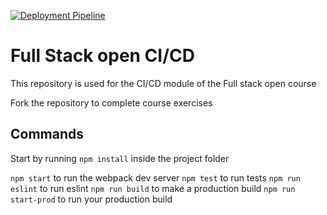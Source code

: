 
[![Deployment Pipeline](https://github.com/erickdiazbabelgroup/pokedex-for-ci/actions/workflows/pipeline.yml/badge.svg)](https://github.com/erickdiazbabelgroup/pokedex-for-ci/actions/workflows/pipeline.yml)
# Full Stack open CI/CD

This repository is used for the CI/CD module of the Full stack open course

Fork the repository to complete course exercises

## Commands

Start by running `npm install` inside the project folder

`npm start` to run the webpack dev server
`npm test` to run tests
`npm run eslint` to run eslint
`npm run build` to make a production build
`npm run start-prod` to run your production build
